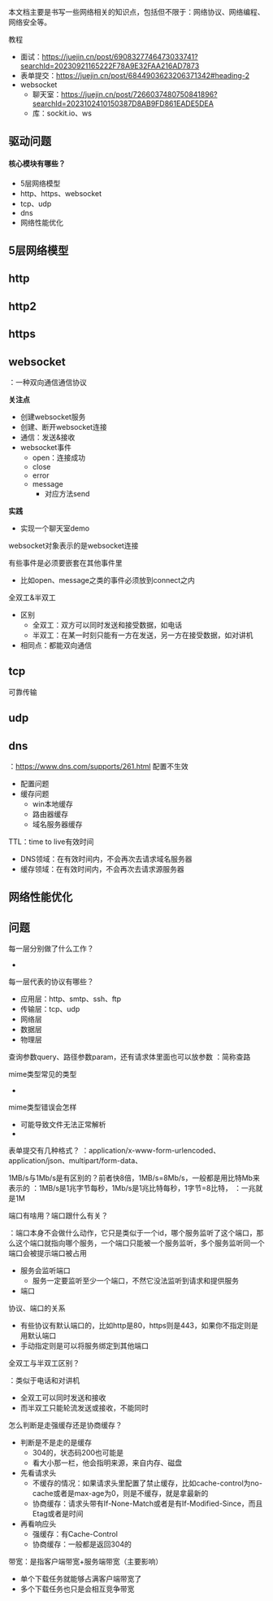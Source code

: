 本文档主要是书写一些网络相关的知识点，包括但不限于：网络协议、网络编程、网络安全等。

教程

- 面试：https://juejin.cn/post/6908327746473033741?searchId=20230921165222F78A9E32FAA216AD7873
- 表单提交：<https://juejin.cn/post/6844903623206371342#heading-2>
- websocket
  - 聊天室：https://juejin.cn/post/7266037480750841896?searchId=2023102410150387D8AB9FD861EADE5DEA
  - 库：sockit.io、ws




## 驱动问题

#### 核心模块有哪些？

- 5层网络模型
- http、https、websocket
- tcp、udp
- dns
- 网络性能优化



## 5层网络模型



## http



## http2





## https



## websocket

：一种双向通信通信协议

**关注点**

- 创建websocket服务
- 创建、断开websocket连接
- 通信：发送&接收
- websocket事件
  - open：连接成功
  - close
  - error
  - message
    - 对应方法send

**实践**

- 实现一个聊天室demo

websocket对象表示的是websocket连接

有些事件是必须要嵌套在其他事件里

- 比如open、message之类的事件必须放到connect之内

全双工&半双工

- 区别
  - 全双工：双方可以同时发送和接受数据，如电话
  - 半双工：在某一时刻只能有一方在发送，另一方在接受数据，如对讲机
- 相同点：都能双向通信



## tcp

可靠传输



## udp



## dns

：<https://www.dns.com/supports/261.html>
配置不生效

- 配置问题
- 缓存问题
  - win本地缓存
  - 路由器缓存
  - 域名服务器缓存

TTL：time to live有效时间

- DNS领域：在有效时间内，不会再次去请求域名服务器
- 缓存领域：在有效时间内，不会再次去请求源服务器



## 网络性能优化



## 问题

每一层分别做了什么工作？

- 

每一层代表的协议有哪些？

- 应用层：http、smtp、ssh、ftp
- 传输层：tcp、udp
- 网络层
- 数据层
- 物理层





查询参数query、路径参数param，还有请求体里面也可以放参数
：简称查路

mime类型常见的类型

- 

mime类型错误会怎样

- 可能导致文件无法正常解析
- 

表单提交有几种格式？
：application/x-www-form-urlencoded、application/json、multipart/form-data、



1MB/s与1Mb/s是有区别的？前者快8倍，1MB/s=8Mb/s，一般都是用比特Mb来表示的
：1MB/s是1兆字节每秒，1Mb/s是1兆比特每秒，1字节=8比特，
：一兆就是1M

端口有啥用？端口跟什么有关？

：端口本身不会做什么动作，它只是类似于一个id，哪个服务监听了这个端口，那么这个端口就指向哪个服务，一个端口只能被一个服务监听，多个服务监听同一个端口会被提示端口被占用

- 服务会监听端口
  - 服务一定要监听至少一个端口，不然它没法监听到请求和提供服务
- 端口



协议、端口的关系

- 有些协议有默认端口的，比如http是80，https则是443，如果你不指定则是用默认端口
- 手动指定则是可以将服务绑定到其他端口

全双工与半双工区别？

：类似于电话和对讲机

- 全双工可以同时发送和接收
- 而半双工只能轮流发送或接收，不能同时

怎么判断是走强缓存还是协商缓存？

- 判断是不是走的是缓存
  - 304的，状态码200也可能是
  - 看大小那一栏，他会指明来源，来自内存、磁盘
- 先看请求头
  - 不缓存的情况：如果请求头里配置了禁止缓存，比如cache-control为no-cache或者是max-age为0，则是不缓存，就是拿最新的
  - 协商缓存：请求头带有If-None-Match或者是有If-Modified-Since，而且Etag或者是时间
- 再看响应头
  - 强缓存：有Cache-Control
  - 协商缓存：一般都是返回304的

带宽：是指客户端带宽+服务端带宽（主要影响）

- 单个下载任务就能够占满客户端带宽了
- 多个下载任务也只是会相互竞争带宽

